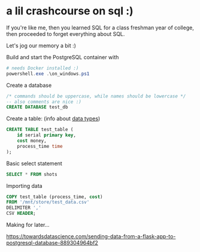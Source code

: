 # a lil crashcourse on sql :)

If you're like me, then you learned SQL for a class freshman year of college, then proceeded to forget everything about SQL.

Let's jog our memory a bit :)

Build and start the PostgreSQL container with

```Powershell
# needs Docker installed :)
powershell.exe .\on_windows.ps1
```

Create a database
```SQL
/* commands should be uppercase, while names should be lowercase */
-- also comments are nice :)
CREATE DATABASE test_db
```

Create a table: (info about [data types](https://www.postgresql.org/docs/current/datatype.html))
```SQL
CREATE TABLE test_table (
    id serial primary key,
    cost money,
    process_time time
);
```

Basic select statement
```SQL
SELECT * FROM shots
```

Importing data
```SQL
COPY test_table (process_time, cost)
FROM '/mnt/store/test_data.csv'
DELIMITER ','
CSV HEADER;
```

Making 
for later...

https://towardsdatascience.com/sending-data-from-a-flask-app-to-postgresql-database-889304964bf2